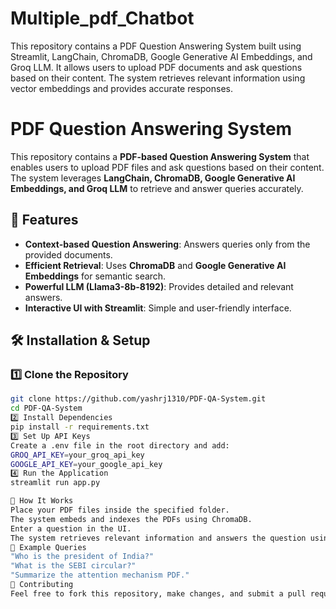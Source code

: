 # Multiple_pdf_Chatbot
This repository contains a PDF Question Answering System built using Streamlit, LangChain, ChromaDB, Google Generative AI Embeddings, and Groq LLM. It allows users to upload PDF documents and ask questions based on their content. The system retrieves relevant information using vector embeddings and provides accurate responses.
# PDF Question Answering System

This repository contains a **PDF-based Question Answering System** that enables users to upload PDF files and ask questions based on their content. The system leverages **LangChain, ChromaDB, Google Generative AI Embeddings, and Groq LLM** to retrieve and answer queries accurately.

## 🚀 Features
- **Context-based Question Answering**: Answers queries only from the provided documents.
- **Efficient Retrieval**: Uses **ChromaDB** and **Google Generative AI Embeddings** for semantic search.
- **Powerful LLM (Llama3-8b-8192)**: Provides detailed and relevant answers.
- **Interactive UI with Streamlit**: Simple and user-friendly interface.

## 🛠️ Installation & Setup
### 1️⃣ Clone the Repository
```sh
git clone https://github.com/yashrj1310/PDF-QA-System.git
cd PDF-QA-System
2️⃣ Install Dependencies
pip install -r requirements.txt
3️⃣ Set Up API Keys
Create a .env file in the root directory and add:
GROQ_API_KEY=your_groq_api_key
GOOGLE_API_KEY=your_google_api_key
4️⃣ Run the Application
streamlit run app.py

📌 How It Works
Place your PDF files inside the specified folder.
The system embeds and indexes the PDFs using ChromaDB.
Enter a question in the UI.
The system retrieves relevant information and answers the question using Llama3-8b-8192.
📄 Example Queries
"Who is the president of India?"
"What is the SEBI circular?"
"Summarize the attention mechanism PDF."
🤝 Contributing
Feel free to fork this repository, make changes, and submit a pull request.
